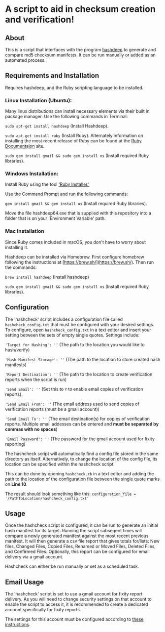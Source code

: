 # A script to aid in checksum creation and verification!

## About
This is a script that interfaces with the program [hashdeep](http://md5deep.sourceforge.net/start-hashdeep.html) to generate and compare md5 checksum manifests. It can be run manually or added as an automated process.

## Requirements and Installation

Requires hashdeep, and the Ruby scripting language to be installed.

### Linux Installation (Ubuntu):
Many linux distributions can install necessary elements via their built in package manager. Use the following commands in Terminal:

`sudo apt-get install hashdeep` (Install Hashdeep).

`sudo apt-get install ruby` (Install Ruby). Alternately information on installing the most recent release of Ruby can be found at the [Ruby Documentaion](https://www.ruby-lang.org/en/documentation/installation/) site.

`sudo gem install gmail && sudo gem install os` (Install required Ruby libraries).

### Windows Installation:
Install Ruby using the tool ['Ruby Installer.'](https://rubyinstaller.org/)

Use the Command Prompt and run the following commands:

`gem install gmail && gem install os` (Install required Ruby libraries).

Move the file hashdeep64.exe that is supplied with this repository into a folder that is on your 'Environment Variable' path.

### Mac Installation

Since Ruby comes included in macOS, you don't have to worry about installing it.

Hashdeep can be installed via Homebrew.  First configure homebrew following the instructions at [https://brew.sh/](https://brew.sh/).  Then run the commands:

`brew install hashdeep` (Install hashdeep)

`sudo gem install gmail && sudo gem install os` (Install required Ruby libraries).

## Configuration

The 'hashcheck' script includes a configuration file called `hashcheck_config.txt` that must be configured with your desired settings. To configure, open `hashcheck_config.txt` in a text editor and insert your setting between the sets of empty single quotes. Settings include:

`'Target for Hashing': ''` (The path to the location you would like to hash/verify)

`'Hash Manifest Storage': ''` (The path to the location to store created hash manifests)

`'Report Destination': ''` (The path to the location to create verification reports when the script is run)

`'Send Email': ''` (Set this to `Y` to enable email copies of verification reports).

`'Send Email From': ''` (The email address used to send copies of verification reports (must be a gmail account))

`'Send Email To': ''` (The email destination(s) for copies of verification reports. Multiple email addesses can be entered and __must be separated by commas with no spaces__)

`'Email Password': ''` (The password for the gmail account used for fixity reporting)

The hashcheck script will automatically find a config file stored in the same directory as itself. Alternatively, to change the location of the config file, its location can be specified within the hashcheck script.

This can be done by opening `hashcheck.rb` in a text editor and adding the path to the location of the configuration file between the single quote marks on __Line 10__.

The result should look something like this: `configuration_file = '/PathToLocation/hashcheck_config.txt'`

## Usage

Once the hashcheck script is configured, it can be run to generate an initial hash manifest for its target. Running the script subseqent times will compare a newly generated manifest against the most recent previous manifest. It will then generate a csv file report that gives totals for/lists: New files, Changed Files, Copied Files, Renamed or Moved Files, Deleted Files, and Confirmed Files. Optionally, this report can be configured for email delivery via a gmail account.

Hashcheck can either be run manually or set as a scheduled task.

## Email Usage

The 'hashcheck' script is set to use a gmail account for fixity report delivery. As you will need to change security settings on that account to enable the script to access it, it is recommended to create a dedicated account specifically for fixity reports.

The settings for this account must be configured according to [these instructions](https://github.com/gmailgem/gmail#troubleshooting).



